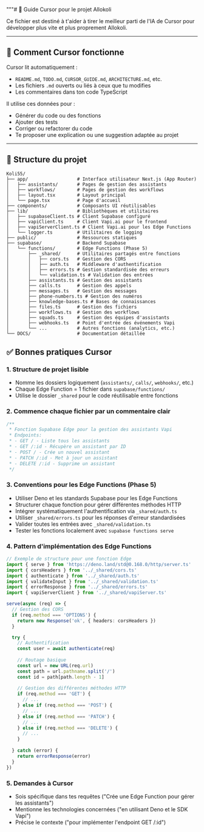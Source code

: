 """# 🧠 Guide Cursor pour le projet Allokoli

Ce fichier est destiné à t'aider à tirer le meilleur parti de l'IA de Cursor pour développer plus vite et plus proprement Allokoli.

---

## 🚀 Comment Cursor fonctionne

Cursor lit automatiquement :
- `README.md`, `TODO.md`, `CURSOR_GUIDE.md`, `ARCHITECTURE.md`, etc.
- Les fichiers `.md` ouverts ou liés à ceux que tu modifies
- Les commentaires dans ton code TypeScript

Il utilise ces données pour :
- Générer du code ou des fonctions
- Ajouter des tests
- Corriger ou refactorer du code
- Te proposer une explication ou une suggestion adaptée au projet

---

## 📁 Structure du projet

```
Koli55/
├── app/                  # Interface utilisateur Next.js (App Router)
│   ├── assistants/       # Pages de gestion des assistants
│   ├── workflows/        # Pages de gestion des workflows
│   ├── layout.tsx        # Layout principal
│   └── page.tsx          # Page d'accueil
├── components/           # Composants UI réutilisables
├── lib/                  # Bibliothèques et utilitaires
│   ├── supabaseClient.ts # Client Supabase configuré
│   ├── vapiClient.ts     # Client Vapi.ai pour le frontend
│   ├── vapiServerClient.ts # Client Vapi.ai pour les Edge Functions
│   └── logger.ts         # Utilitaires de logging
├── public/               # Ressources statiques
├── supabase/             # Backend Supabase
│   └── functions/        # Edge Functions (Phase 5)
│       ├── _shared/      # Utilitaires partagés entre fonctions
│       │   ├── cors.ts   # Gestion des CORS
│       │   ├── auth.ts   # Middleware d'authentification
│       │   ├── errors.ts # Gestion standardisée des erreurs
│       │   └── validation.ts # Validation des entrées
│       ├── assistants.ts # Gestion des assistants
│       ├── calls.ts      # Gestion des appels
│       ├── messages.ts   # Gestion des messages
│       ├── phone-numbers.ts # Gestion des numéros
│       ├── knowledge-bases.ts # Bases de connaissances
│       ├── files.ts      # Gestion des fichiers
│       ├── workflows.ts  # Gestion des workflows
│       ├── squads.ts     # Gestion des équipes d'assistants
│       ├── webhooks.ts   # Point d'entrée des événements Vapi
│       └── ...           # Autres fonctions (analytics, etc.)
└── DOCS/                 # Documentation détaillée
```

## ✅ Bonnes pratiques Cursor

### 1. Structure de projet lisible
- Nomme les dossiers logiquement (`assistants/`, `calls/`, `webhooks/`, etc.)
- Chaque Edge Function = 1 fichier dans `supabase/functions/`
- Utilise le dossier `_shared` pour le code réutilisable entre fonctions

### 2. Commence chaque fichier par un commentaire clair
```ts
/**
 * Fonction Supabase Edge pour la gestion des assistants Vapi
 * Endpoints:
 * - GET / - Liste tous les assistants
 * - GET /:id - Récupère un assistant par ID
 * - POST / - Crée un nouvel assistant
 * - PATCH /:id - Met à jour un assistant
 * - DELETE /:id - Supprime un assistant
 */
```

### 3. Conventions pour les Edge Functions (Phase 5)
- Utiliser Deno et les standards Supabase pour les Edge Functions
- Structurer chaque fonction pour gérer différentes méthodes HTTP
- Intégrer systématiquement l'authentification via `_shared/auth.ts`
- Utiliser `_shared/errors.ts` pour les réponses d'erreur standardisées
- Valider toutes les entrées avec `_shared/validation.ts`
- Tester les fonctions localement avec `supabase functions serve`

### 4. Pattern d'implémentation des Edge Functions
```ts
// Exemple de structure pour une fonction Edge
import { serve } from 'https://deno.land/std@0.168.0/http/server.ts'
import { corsHeaders } from '../_shared/cors.ts'
import { authenticate } from '../_shared/auth.ts'
import { validateInput } from '../_shared/validation.ts'
import { errorResponse } from '../_shared/errors.ts'
import { vapiServerClient } from '../_shared/vapiServer.ts'

serve(async (req) => {
  // Gestion des CORS
  if (req.method === 'OPTIONS') {
    return new Response('ok', { headers: corsHeaders })
  }

  try {
    // Authentification
    const user = await authenticate(req)
    
    // Routage basique
    const url = new URL(req.url)
    const path = url.pathname.split('/')
    const id = path[path.length - 1]
    
    // Gestion des différentes méthodes HTTP
    if (req.method === 'GET') {
      // ...
    } else if (req.method === 'POST') {
      // ...
    } else if (req.method === 'PATCH') {
      // ...
    } else if (req.method === 'DELETE') {
      // ...
    }
    
  } catch (error) {
    return errorResponse(error)
  }
})
```

### 5. Demandes à Cursor
- Sois spécifique dans tes requêtes ("Crée une Edge Function pour gérer les assistants")
- Mentionne les technologies concernées ("en utilisant Deno et le SDK Vapi")
- Précise le contexte ("pour implémenter l'endpoint GET /:id")